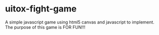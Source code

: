 uitox-fight-game
================

A simple javascript game using html5 canvas and javascript to implement. The purpose of this game is FOR FUN!!!
